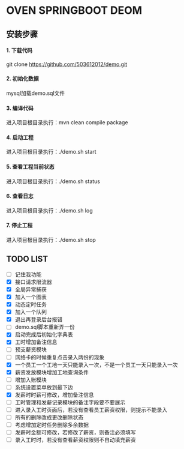 # OVEN SPRINGBOOT DEOM

## 安装步骤
#### 1. 下载代码
git clone https://github.com/503612012/demo.git
#### 2. 初始化数据
mysql加载demo.sql文件
#### 3. 编译代码
进入项目根目录执行：mvn clean compile package
#### 4. 启动工程
进入项目根目录执行：./demo.sh start
#### 5. 查看工程当前状态
进入项目根目录执行：./demo.sh status
#### 6. 查看日志
进入项目根目录执行：./demo.sh log
#### 7. 停止工程
进入项目根目录执行：./demo.sh stop

## TODO LIST
- [ ] 记住我功能
- [x] 接口请求限流器
- [x] 全局异常捕获
- [x] 加入一个图表
- [x] 动态定时任务
- [x] 加入一个队列
- [x] 退出再登录后台报错
- [ ] demo.sql脚本重新弄一份
- [x] 启动完成后初始化字典表
- [x] 工时增加备注信息
- [ ] 预支薪资模块
- [ ] 网络卡的时候重复点击录入两份的现象
- [x] 一个员工一个工地一天只能录入一次，不是一个员工一天只能录入一次
- [x] 薪资发放模块增加工地查询条件
- [ ] 增加入账模块
- [ ] 系统设置菜单放到最下边
- [x] 发薪时时薪可修改，增加备注信息
- [ ] 工时管理和发薪记录模块的备注字段要不要展示
- [ ] 进入录入工时页面后，若没有查看员工薪资权限，则提示不能录入
- [ ] 所有的删除改成更改删除状态
- [ ] 考虑增加定时任务删除多余数据
- [ ] 发薪时金额可修改，若修改了薪资，则备注必须填写
- [ ] 录入工时时，若没有查看薪资权限则不自动填充薪资